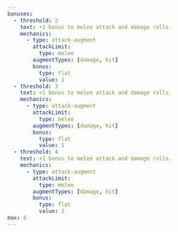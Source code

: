 ```yaml
---
bonuses:
  - threshold: 2
    text: +1 bonus to melee attack and damage rolls.
    mechanics:
      - type: attack-augment
        attackLimit:
          type: melee
        augmentTypes: [damage, hit]
        bonus:
          type: flat
          value: 1
  - threshold: 3
    text: +1 bonus to melee attack and damage rolls.
    mechanics:
      - type: attack-augment
        attackLimit:
          type: melee
        augmentTypes: [damage, hit]
        bonus:
          type: flat
          value: 1
  - threshold: 4
    text: +1 bonus to melee attack and damage rolls.
    mechanics:
      - type: attack-augment
        attackLimit:
          type: melee
        augmentTypes: [damage, hit]
        bonus:
          type: flat
          value: 1
max: 4
---
```

